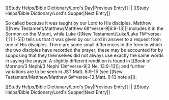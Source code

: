 [[Study Helps/Bible Dictionary/Lord's Day|Previous Entry]]  ||  [[Study Helps/Bible Dictionary/Lord's Supper|Next Entry]]

 So called because it was taught by our Lord to His disciples. Matthew ([[New Testament/Matthew/Matthew 6#^verse-9|6:9-13]]) includes it in the Sermon on the Mount, while Luke ([[New Testament/Luke/Luke 11#^verse-1|11:1-5]]) tells us that it was given by our Lord in answer to a request from one of His disciples. There are some small differences in the form in which the two disciples have recorded the prayer; these may be accounted for by supposing that they themselves did not always use exactly the same words in saying the prayer. A slightly different rendition is found in [[Book of Mormon/3 Nephi/3 Nephi 13#^verse-9|3 Ne. 13:9-13]]; and further variations are to be seen in JST Matt. 6:9-15 (see [[New Testament/Matthew/Matthew 6#^verse-13|Matt. 6:13 note a]]).

[[Study Helps/Bible Dictionary/Lord's Day|Previous Entry]]  ||  [[Study Helps/Bible Dictionary/Lord's Supper|Next Entry]]